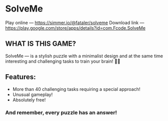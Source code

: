 # SolveMe

Play online — https://simmer.io/@fataler/solveme 
Download link — https://play.google.com/store/apps/details?id=com.Fcode.SolveMe

## WHAT IS THIS GAME?
SolveMe — is a stylish puzzle with a minimalist design and at the same time interesting and challenging tasks to train your brain! 🧩🧠

## Features:
* More than 40 challenging tasks requiring a special approach!
* Unusual gameplay!
* Absolutely free!

### And remember, every puzzle has an answer!
